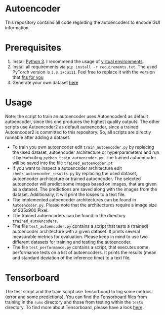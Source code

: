 # Autoencoder

This repository contains all code regarding the autoencoders to encode GUI information.

# Prerequisites

1. Install [Python 3](https://www.python.org/downloads/). I recommend the usage of [virtual environments](https://docs.python.org/3/library/venv.html).
2. Install all requirements via `pip install -r requirements.txt`. The used PyTorch version is `1.9.1+cu111`.
Feel free to replace it with the version that [fits for you](https://pytorch.org/get-started/locally/)
3. Generate your own dataset [here](https://github.com/research-manuscripts/MA_Felix_Rittler/tree/main/jadx_mock)

# Usage
Note: the script to train an autoencoder uses Autoencoder4 as default autoencoder, since this one produces the highest quality outputs. The other scripts use Autoencoder2 as default autoencoder, since a trained Autoencoder2 is committed to this repository. So, all scripts are directly runnable after adding a dataset.

- To train you own autoencoder edit `train_autoencoder.py` by replacing the used dataset, autoencoder architecture or hyperparameters and run it by executing
`python train_autoencoder.py`. The trained autoencoder will be saved into the file `trained_autoencoder.pt`
- If you want to inspect a autoencoder architecture edit `check_autoencoder_results.py` by replacing the used dataset, autoencoder architecture or trained autoencoder. The selected autoencoder will predict some images based on images, that are given as a dataset. The predictions are saved along with the images from the dataset. Additionally, it will print the losses to a text file.
- The implemented autoencoder architectures can be found in `Autoencoder.py`. Please note that the architectures require a image size of 935x900 Pixel.
- The trained autoencoders can be found in the directory `trained_autoencoders`.
- The file `test_autoencoder.py` contains a script that tests a (trained) autoencoder architecture with a given dataset. It prints several measurable metrics for evaluation. Please keep in mind to use two different datasets for training and testing the autoencoder.
- The file `test_performance.py` contains a script, that executes some performance tests on a list of autoencoders. It prints the results (mean and standard deviation of the inference time) to a text file.
# Tensorboard
The test script and the train script use Tensorboard to log some metrics (error and some predictions). You can find the Tensorboard files from training in the `runs` directory and those from testing within the `tests` directory. To find more about Tensorboard, please have a look [here](https://pytorch.org/tutorials/recipes/recipes/tensorboard_with_pytorch.html).

